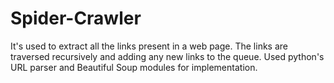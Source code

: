 # Spider-Crawler
It's used to extract all the links present in a web page.
The links are traversed recursively and adding any new links to the queue.
Used python's URL parser and Beautiful Soup modules for implementation.
